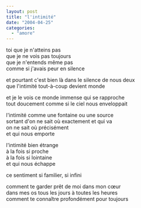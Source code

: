 ```yaml
---
layout: post
title: "l'intimité"
date: "2004-04-25"
categories:
  - "amore"
---
```


toi que je n'atteins pas  
que je ne vois pas toujours  
que je n'entends même pas  
comme si j'avais peur en silence  

et pourtant c'est bien là dans le silence de nous deux  
que l'intimité tout-à-coup devient monde  

et je le vois ce monde immense qui se rapproche  
tout doucement comme si le ciel nous enveloppait  

l'intimité comme une fontaine ou une source  
sortant d'on ne sait où exactement et qui va  
on ne sait où précisément  
et qui nous emporte  

l'intimité bien étrange   
à la fois si proche  
à la fois si lointaine  
et qui nous échappe  

ce sentiment si familier, si infini  

comment te garder prêt de moi dans mon cœur  
dans mes os tous les jours à toutes les heures  
comment te connaître profondément pour toujours  
